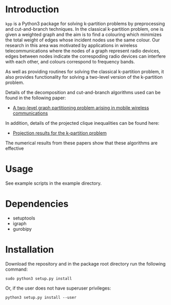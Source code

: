 # Introduction

`kpp` is a Python3 package for solving k-partition problems by preprocessing and cut-and-branch techniques.
In the classical k-partition problem, one is given a weighted graph and the aim is to find a colouring which minimizes the total weight of edges whose incident nodes use the same colour. Our research in this area was motivated by applications in wireless telecommunications where the nodes of a graph represent radio devices, edges between nodes indicate the correspoding radio devices can interfere with each other, and colours correspond to frequency bands.

As well as providing routines for solving the classical k-partition problem, it also provides functionality for solving a two-level version of the k-partition problem.

Details of the decomposition and cut-and-branch algorithms used can be found in the following paper:

- [A two-level graph partitioning problem arising in mobile wireless communications](https://link.springer.com/article/10.1007%2Fs10589-017-9967-9)

In addition, details of the projected clique inequalities can be found here:

- [Projection results for the k-partition problem](https://doi.org/10.1016/j.disopt.2017.08.001)

The numerical results from these papers show that these algorithms are effective 

# Usage

See example scripts in the example directory.

# Dependencies

- setuptools
- igraph
- gurobipy

# Installation

Download the repository and in the package root directory run the following command:

`sudo python3 setup.py install`

Or, if the user does not have superuser privileges:

`python3 setup.py install --user`


